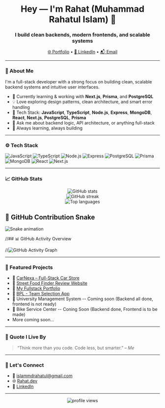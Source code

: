 <!-- Profile README for Th3At0nic (Md Rahatul Islam) -->

<h1 align="center">Hey — I'm Rahat (Muhammad Rahatul Islam) 👋</h1>
<h3 align="center">I build clean backends, modern frontends, and scalable systems</h3>


<p align="center">
  <a href="https://my-fullstack-portfolio-frontend.vercel.app/" target="_blank">🌐 Portfolio</a> • 
  <a href="https://www.linkedin.com/in/mdrahatulislam/" target="_blank">💼 LinkedIn</a> • 
  <a href="mailto:islammdrahatul@gmail.com">📬 Email</a>
</p>

---

### 🧠 About Me

I'm a full-stack developer with a strong focus on building clean, scalable backend systems and intuitive user interfaces.

- 🔭 Currently learning & working with **Next.js**, **Prisma**, and **PostgreSQL**
- 💡 Love exploring design patterns, clean architecture, and smart error handling
- 🧰 Tech Stack: **JavaScript**, **TypeScript**, **Node.js**, **Express**, **MongoDB**, **React**, **Next.js**, **PostgreSQL**, **Prisma**
- 💬 Ask me about backend logic, API architecture, or anything full-stack
- 🧠 Always learning, always building

---

### ⚙️ Tech Stack

![JavaScript](https://img.shields.io/badge/-JavaScript-black?style=flat-square&logo=javascript)
![TypeScript](https://img.shields.io/badge/-TypeScript-3178C6?style=flat-square&logo=typescript&logoColor=white)
![Node.js](https://img.shields.io/badge/-Node.js-339933?style=flat-square&logo=node.js&logoColor=white)
![Express](https://img.shields.io/badge/-Express-black?style=flat-square&logo=express)
![PostgreSQL](https://img.shields.io/badge/-PostgreSQL-4169E1?style=flat-square&logo=postgresql&logoColor=white)
![Prisma](https://img.shields.io/badge/-Prisma-2D3748?style=flat-square&logo=prisma&logoColor=white)
![MongoDB](https://img.shields.io/badge/-MongoDB-47A248?style=flat-square&logo=mongodb&logoColor=white)
![React](https://img.shields.io/badge/-React-61DAFB?style=flat-square&logo=react&logoColor=black)
![Next.js](https://img.shields.io/badge/-Next.js-000000?style=flat-square&logo=next.js)

---

### 📈 GitHub Stats

<p align="center">
  <img src="https://github-readme-stats.vercel.app/api?username=Th3At0nic&show_icons=true&theme=radical" alt="GitHub stats" />
  <br />
  <img src="https://github-readme-streak-stats.herokuapp.com/?user=Th3At0nic&theme=radical" alt="GitHub streak" />
  <br />
  <img src="https://github-readme-stats.vercel.app/api/top-langs/?username=Th3At0nic&layout=compact&theme=radical" alt="Top languages" />
</p>

## 🐍 GitHub Contribution Snake

![Snake animation](https://github.com/Th3At0nic/Th3At0nic/blob/output/github-contribution-grid-snake.svg)

//## 📊 GitHub Activity Overview

//![GitHub Activity Graph](https://github-readme-activity-graph.vercel.app/graph?username=Th3At0nic&theme=radical)

---

### 📌 Featured Projects

- 🚀 [CarNexa – Full-Stack Car Store](https://carstore-client.vercel.app)
- 🚀 [Street Food Finder Review Website](https://street-bite-frontend.vercel.app/)
- 🚀 [My Fullstack Portfolio](https://my-fullstack-portfolio-frontend.vercel.app/)
- 🚀 [BPL - Team Selection App](https://teamselection.netlify.app/)
- 🚀 University Management System -- Coming soon (Backend all done, frontend is not ready)
- 🚀 Bike Service Center -- Coning Soon (Backend done, Frontend is to be made)
- More coming soon...

---

### 💬 Quote I Live By

> “Think more than you code. Code less, but smarter.” – *Me*

---

### 🧭 Let's Connect

- 📧 islammdrahatul@gmail.com  
- 🌐 [Rahat.dev](https://my-fullstack-portfolio-frontend.vercel.app/)  
- 💼 [LinkedIn](https://www.linkedin.com/in/mdrahatulislam/)

---

<p align="center">
  <img src="https://komarev.com/ghpvc/?username=Th3At0nic&label=Profile%20views&color=0e75b6&style=flat" alt="profile views" />
</p>
